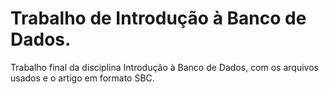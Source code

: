 # Trabalho de Introdução à Banco de Dados.
Trabalho final da disciplina Introdução à Banco de Dados, com os arquivos usados e o artigo em formato SBC.
